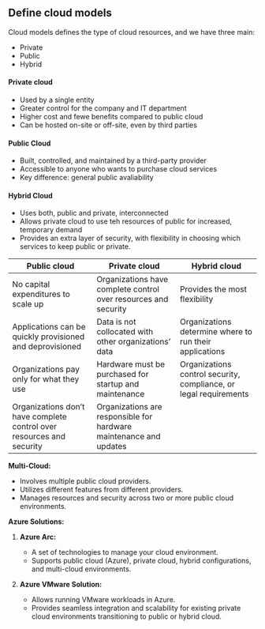 ## Define cloud models
Cloud models defines the type of cloud resources, and we have three main:
- Private
- Public
- Hybrid

#### Private cloud
- Used by a single entity
- Greater control for the company and IT department
- Higher cost and fewe benefits compared to public cloud
- Can be hosted on-site or off-site, even by third parties

#### Public Cloud
- Built, controlled, and maintained by a third-party provider
- Accessible to anyone who wants to purchase cloud services
- Key difference: general public avaliability

#### Hybrid Cloud
- Uses both, public and private, interconnected
- Allows private cloud to use teh resources of public for increased, temporary demand
- Provides an extra layer of security, with flexibility in choosing which services to keep public or private.

|**Public cloud**|**Private cloud**|**Hybrid cloud**|
|---|---|---|
|No capital expenditures to scale up|Organizations have complete control over resources and security|Provides the most flexibility|
|Applications can be quickly provisioned and deprovisioned|Data is not collocated with other organizations’ data|Organizations determine where to run their applications|
|Organizations pay only for what they use|Hardware must be purchased for startup and maintenance|Organizations control security, compliance, or legal requirements|
|Organizations don’t have complete control over resources and security|Organizations are responsible for hardware maintenance and updates|


**Multi-Cloud:**
- Involves multiple public cloud providers.
- Utilizes different features from different providers.
- Manages resources and security across two or more public cloud environments.

**Azure Solutions:**

1. **Azure Arc:**
    - A set of technologies to manage your cloud environment.
    - Supports public cloud (Azure), private cloud, hybrid configurations, and multi-cloud environments.
        
2. **Azure VMware Solution:**    
    - Allows running VMware workloads in Azure.
    - Provides seamless integration and scalability for existing private cloud environments transitioning to public or hybrid cloud.